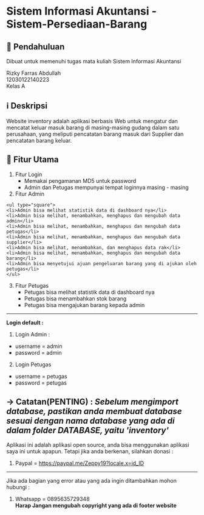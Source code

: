 # Sistem Informasi Akuntansi - Sistem-Persediaan-Barang

## 📖 Pendahuluan
Dibuat untuk memenuhi tugas mata kuliah Sistem Informasi Akuntansi

Rizky Farras Abdullah<br>
12030122140223<br>
Kelas A<br>

## ℹ️ Deskripsi
Website inventory adalah aplikasi berbasis Web untuk mengatur dan mencatat keluar masuk barang di masing-masing gudang dalam satu perusahaan, yang meliputi pencatatan barang masuk dari Supplier dan pencatatan barang keluar.

## 📜 Fitur Utama
  1. Fitur Login
    <ul type="square">
    <li>Memakai pengamanan MD5 untuk password</li>
    <li>Admin dan Petugas mempunyai tempat loginnya masing - masing</li>
    </ul>
  2. Fitur Admin
  
    <ul type="square">
    <li>Admin bisa melihat statistik data di dashboard nya</li>
    <li>Admin bisa melihat, menambahkan, menghapus dan mengubah data admin</li>
    <li>Admin bisa melihat, menambahkan, menghapus dan mengubah data petugas</li>
    <li>Admin bisa melihat, menambahkan, menghapus dan mengubah data supplier</li>
    <li>Admin bisa melihat, menambahkan, dan menghapus data rak</li>
    <li>Admin bisa melihat, menambahkan, menghapus dan mengubah data barang</li>
    <li>Admin bisa menyetujui ajuan pengeluaran barang yang di ajukan oleh petugas</li>
    </ul>
 
  3. Fitur Petugas
    <ul type="square">
    <li>Petugas bisa melihat statistik data di dashboard nya</li>
    <li>Petugas bisa menambahkan stok barang</li>
    <li>Petugas bisa mengajukan barang kepada admin</li>
    
  </ul>
  
  ________________________________________________________________________________________________________________________________________________________________
  <strong>Login default : </strong>
  1. Login Admin :
  <ul type="square">
    <li>username = admin </li>
    <li>password = admin</li>
   
  </ul>
 
  2. Login Petugas
   <ul type="square">
    <li>username = petugas</li>
    <li>password = petugas</li>

    
  </ul>
  
  
-> Catatan(PENTING) :
    <i>Sebelum mengimport database, pastikan anda membuat database sesuai dengan nama database yang ada di dalam folder DATABASE, yaitu 'inventory'</i>
-----------------------------------------------------------------------------------------------------------------------------------------------------------------
Aplikasi ini adalah aplikasi open source, anda bisa menggunakan aplikasi saya ini untuk apapun. 
Tetapi jika anda berkenan, silahkan donasi :
1. Paypal = https://paypal.me/Zeppy19?locale.x=id_ID
-----------------------------------------------------------------------------------------------------------------------------------------------------------------
Jika ada bagian yang error atau yang ada ingin ditambahkan mohon hubungi :
1. Whatsapp = 0895635729348<br>
<strong> Harap Jangan mengubah copyright yang ada di footer website</strong>
